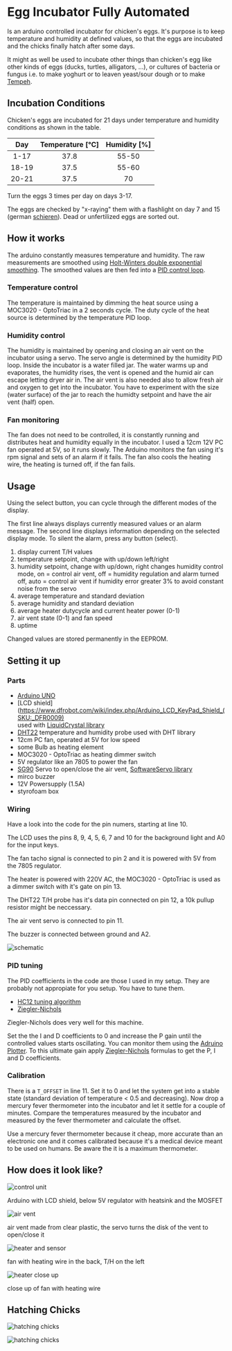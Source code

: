 # Egg Incubator Fully Automated

Is an arduino controlled incubator for chicken's eggs. It's purpose is to keep temperature and humidity at defined values, so that the eggs are incubated and the chicks finally hatch after some days.

It might as well be used to incubate other things than chicken's egg like other kinds of eggs (ducks, turtles, alligators, ...), or cultures of bacteria or fungus i.e. to make yoghurt or to leaven yeast/sour dough or to make [Tempeh](https://en.wikipedia.org/wiki/Tempeh).

## Incubation Conditions

Chicken's eggs are incubated for 21 days under temperature and humidity conditions as shown in the table.

| Day   | Temperature [°C] | Humidity [%] |
|:-----:|:----------------:|:------------:|
|  1-17 |      37.8        |    55-50     |
| 18-19 |      37.5        |    55-60     |
| 20-21 |      37.5        |      70      |

Turn the eggs 3 times per day on days 3-17.

The eggs are checked by "x-raying" them with a flashlight on day 7 and 15 (german [schieren](https://de.wikipedia.org/wiki/Schieren_(Biologie))). Dead or unfertilized eggs are sorted out.

## How it works

The arduino constantly measures temperature and humidity. The raw measurements are smoothed using [Holt-Winters double exponential smoothing](https://en.wikipedia.org/wiki/Exponential_smoothing#Double_exponential_smoothing). The smoothed values are then fed into a [PID control loop](https://en.wikipedia.org/wiki/PID_controller).

### Temperature control

The temperature is maintained by dimming the heat source using a MOC3020 - OptoTriac in a 2 seconds cycle. The duty cycle of the heat source is determined by the temperature PID loop. 


### Humidity control

The humidity is maintained by opening and closing an air vent on the incubator using a servo. The servo angle is determined by the humidity PID loop. Inside the incubator is a water filled jar. The water warms up and evaporates, the humidity rises, the vent is opened and the humid air can escape letting dryer air in. The air vent is also needed also to allow fresh air and oxygen to get into the incubator. You have to experiment with the size (water surface) of the jar to reach the humidty setpoint and have the air vent (half) open.

### Fan monitoring

The fan does not need to be controlled, it is constantly running and distributes heat and humidity equally in the incubator. I used a 12cm 12V PC fan operated at 5V, so it runs slowly. The Arduino monitors the fan using it's rpm signal and sets of an alarm if it fails. The fan also cools the heating wire, the heating is turned off, if the fan fails.

## Usage

Using the select button, you can cycle through the different modes of the display.

The first line always displays currently measured values or an alarm message. The second line displays information depending on the selected display mode. To silent the alarm, press any button (select).

1. display current T/H values
2. temperature setpoint, change with up/down left/right
3. humidity setpoint, change with up/down, right changes humidity control mode, on = control air vent, off = humidity regulation and alarm turned off, auto = control air vent if humidity error greater 3% to avoid constant noise from the servo
4. average temperature and standard deviation
5. average humidity and standard deviation
6. average heater dutycycle and current heater power (0-1)
7. air vent state (0-1) and fan speed
8. uptime

Changed values are stored permanently in the EEPROM.

## Setting it up

### Parts

- [Arduino UNO](https://store.arduino.cc/arduino-uno-rev3)
- [LCD shield](https://www.dfrobot.com/wiki/index.php/Arduino_LCD_KeyPad_Shield_(SKU:_DFR0009)  
  used with [LiquidCrystal library](https://www.arduino.cc/en/Reference/LiquidCrystal)
- [DHT22](https://www.sparkfun.com/datasheets/Sensors/Temperature/DHT22.pdf) temperature and humidity probe used with DHT library
- 12cm PC fan, operated at 5V for low speed
- some Bulb as heating element
- MOC3020 - OptoTriac as heating dimmer switch
- 5V regulator like an 7805 to power the fan
- [SG90](http://akizukidenshi.com/download/ds/towerpro/SG90.pdf) Servo to open/close the air vent, [SoftwareServo library](https://playground.arduino.cc/ComponentLib/Servo)
- mirco buzzer
- 12V Powersupply (1.5A)
- styrofoam box

### Wiring

Have a look into the code for the pin numers, starting at line 10.

The LCD uses the pins 8, 9, 4, 5, 6, 7 and 10 for the background light and A0 for the input keys.

The fan tacho signal is connected to pin 2 and it is powered with 5V from the 7805 regulator.

The heater is powered with 220V AC, the MOC3020 - OptoTriac is used as a dimmer switch with it's gate on pin 13.

The DHT22 T/H probe has it's data pin connected on pin 12, a 10k pullup resistor might be neccessary. 

The air vent servo is connected to pin 11.

The buzzer is connected between ground and A2.

![schematic](incubator_schematic.png)

### PID tuning

The PID coefficients in the code are those I used in my setup. They are probably not appropiate for you setup. You have to tune them.

- [HC12 tuning algorithm](http://www.iaeng.org/publication/WCECS2011/WCECS2011_pp463-468.pdf)
- [Ziegler-Nichols](https://en.wikipedia.org/wiki/Ziegler%E2%80%93Nichols_method) 

 Ziegler-Nichols does very well for this machine.
 
 Set the the I and D coefficients to 0 and increase the P gain until the controlled values starts oscillating. You can monitor them using the [Adruino Plotter](https://learn.adafruit.com/experimenters-guide-for-metro/circ08-using%20the%20arduino%20serial%20plotter). 
To this ultimate gain apply [Ziegler-Nichols](https://en.wikipedia.org/wiki/Ziegler%E2%80%93Nichols_method) formulas to get the P, I and D coefficients.

### Calibration

There is a `T_OFFSET` in line 11. Set it to 0 and let the system get into a stable state (standard deviation of temperature < 0.5 and decreasing). Now drop a mercury fever thermometer into the incubator and let it settle for a couple of minutes. Compare the temperatures measured by the incubator and measured by the fever thermometer and calculate the offset.

Use a mercury fever thermometer because it cheap, more accurate than an electronic one and it comes calibrated because it's a medical device meant to be used on humans. Be aware the it is a maximum thermometer.

## How does it look like?

![control unit](arduino.jpg)

Arduino with LCD shield, below 5V regulator with heatsink and the MOSFET

![air vent](air-vent.jpg)

air vent made from clear plastic, the servo turns the disk of the vent to open/close it

![heater and sensor](fan-heater-probe.jpg)

fan with heating wire in the back, T/H on the left

![heater close up](heater.jpg)

close up of fan with heating wire

## Hatching Chicks

![hatching chicks](hatching1.jpg)

![hatching chicks](hatching2.jpg)




